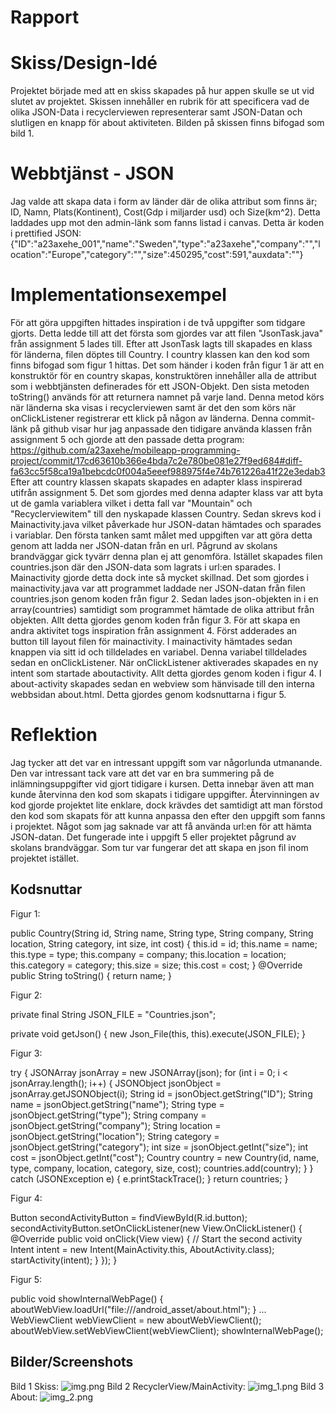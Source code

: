 # Rapport
# Skiss/Design-Idé
Projektet började med att en skiss skapades på hur appen skulle se ut vid slutet av projektet.
Skissen innehåller en rubrik för att specificera vad de olika JSON-Data i recyclerviewen representerar
samt JSON-Datan och slutligen en knapp för about aktiviteten.
Bilden på skissen finns bifogad som bild 1.
# Webbtjänst - JSON
Jag valde att skapa data i form av länder där de olika attribut som finns är; ID, Namn, Plats(Kontinent),
Cost(Gdp i miljarder usd) och Size(km^2). Detta laddades upp mot den admin-länk som fanns listad i canvas.
Detta är koden i prettified JSON:
{"ID":"a23axehe_001","name":"Sweden","type":"a23axehe","company":"","location":"Europe","category":"","size":450295,"cost":591,"auxdata":""}
# Implementationsexempel
För att göra uppgiften hittades inspiration i de två uppgifter som tidgare gjorts. Detta ledde till att
det första som gjordes var att filen "JsonTask.java" från assignment 5 lades till. 
Efter att JsonTask lagts till skapades en klass för länderna, filen döptes till Country. I country klassen kan den kod som finns bifogad som figur 1 hittas.
Det som händer i koden från figur 1 är att en konstruktör för en country skapas, konstruktören innehåller alla de attribut som i webbtjänsten
definerades för ett JSON-Objekt. Den sista metoden toString() används för att returnera namnet på varje land. Denna metod körs när länderna ska visas i recyclerviewen 
samt är det den som körs när onClickListener registrerar ett klick på någon av länderna. Denna commit-länk på github visar hur jag anpassade den tidigare använda klassen från 
assignment 5 och gjorde att den passade detta program:
https://github.com/a23axehe/mobileapp-programming-project/commit/17cd63610b366e4bda7c2e780be081e27f9ed684#diff-fa63cc5f58ca19a1bebcdc0f004a5eeef988975f4e74b761226a41f22e3edab3
Efter att country klassen skapats skapades en adapter klass inspirerad  utifrån assignment 5. Det som gjordes med denna adapter klass var att byta ut de gamla variablera
vilket i detta fall var "Mountain" och "Recyclerviewitem" till den nyskapade klassen Country.
Sedan skrevs kod i Mainactivity.java vilket påverkade hur JSON-datan hämtades och sparades i variablar. Den första tanken samt målet med uppgiften var att
göra detta genom att ladda ner JSON-datan från en url. Pågrund av skolans brandväggar gick tyvärr denna plan ej att genomföra. Istället skapades filen
countries.json där den JSON-data som lagrats i url:en sparades. I Mainactivity gjorde detta dock inte så mycket skillnad. Det som gjordes i mainactivity.java
var att programmet laddade ner JSON-datan från filen countries.json genom koden från figur 2.
Sedan lades json-objekten in i en array(countries) samtidigt som programmet hämtade de olika attribut från objekten. Allt detta gjordes genom koden från figur 3.
För att skapa en andra aktivitet togs inspiration från assignment 4. Först adderades an button till layout filen för mainactivity. I mainactivity hämtades sedan knappen
via sitt id och tilldelades en variabel. Denna variabel tilldelades sedan en onClickListener. När onClickListener aktiverades skapades en ny intent som startade aboutactivity. 
Allt detta gjordes genom koden i figur 4. I about-activity skapades sedan en webview som hänvisade till den interna
webbsidan about.html. Detta gjordes genom kodsnuttarna i figur 5.
# Reflektion
Jag tycker att det var en intressant uppgift som var någorlunda utmanande. Den var intressant tack vare att det var en bra summering
på de inlämningsuppgifter vid gjort tidigare i kursen. Detta innebar även att man kunde återvinna den kod som skapats i tidigare uppgifter.
Återvinningen av kod gjorde projektet lite enklare, dock krävdes det samtidigt att man förstod den kod som skapats
för att kunna anpassa den efter den uppgift som fanns i projektet. Något som jag saknade var att få använda url:en
för att hämta JSON-datan. Det fungerade inte i uppgift 5 eller projektet pågrund av skolans brandväggar. Som tur var 
fungerar det att skapa en json fil inom projektet istället.
## Kodsnuttar
Figur 1:

public Country(String id, String name, String type, String company, String location, String category, int size, int cost) {
    this.id = id;
    this.name = name;
    this.type = type;
    this.company = company;
    this.location = location;
    this.category = category;
    this.size = size;
    this.cost = cost;
    }
    @Override
    public String toString() {
    return name;
    }

Figur 2:

private final String JSON_FILE = "Countries.json";

private void getJson() {
    new Json_File(this, this).execute(JSON_FILE);
}

Figur 3:

try {
    JSONArray jsonArray = new JSONArray(json);
    for (int i = 0; i < jsonArray.length(); i++) {
    JSONObject jsonObject = jsonArray.getJSONObject(i);
    String id = jsonObject.getString("ID");
    String name = jsonObject.getString("name");
    String type = jsonObject.getString("type");
    String company = jsonObject.getString("company");
    String location = jsonObject.getString("location");
    String category = jsonObject.getString("category");
    int size = jsonObject.getInt("size");
    int cost = jsonObject.getInt("cost");
    Country country = new Country(id, name, type, company, location, category, size, cost);
    countries.add(country);
}
} catch (JSONException e) {
    e.printStackTrace();
}
return countries;
}

Figur 4:

Button secondActivityButton = findViewById(R.id.button);
secondActivityButton.setOnClickListener(new View.OnClickListener() {
@Override
public void onClick(View view) {
    // Start the second activity
    Intent intent = new Intent(MainActivity.this, AboutActivity.class);
    startActivity(intent);
    }
});
}

Figur 5:

public void showInternalWebPage() { aboutWebView.loadUrl("file:///android_asset/about.html"); }
...
WebViewClient webViewClient = new aboutWebViewClient();
aboutWebView.setWebViewClient(webViewClient);
showInternalWebPage();
## Bilder/Screenshots
Bild 1 Skiss:
![img.png](img.png)
Bild 2 RecyclerView/MainActivity:
![img_1.png](img_1.png)
Bild 3 About:
![img_2.png](img_2.png)